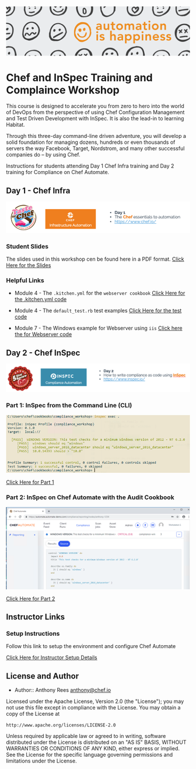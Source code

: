 ![Chef Header](/images/Header.png)
# Chef and InSpec Training and Complaince Workshop

This course is designed to accelerate you from zero to hero into the world of DevOps from the perspective of using Chef Configuration Management and Test Driven Development with InSpec.  It is also the lead-in to learning Habitat. 

Through this three-day command-line driven adventure, you will develop a solid foundation for managing dozens, hundreds or even thousands of servers the way Facebook, Target, Nordstrom, and many other successful companies do – by using Chef.

Instructions for students attending Day 1 Chef Infra training and Day 2 training for Compliance on Chef Automate.



## Day 1 - Chef Infra
![Chef Infra](/images/ChefInfra.png)

### Student Slides
The slides used in this workshop cen be found here in a PDF format.
[Click Here for the Slides](https://github.com/anthonygrees/compliance-workshop/tree/master/slides)

### Helpful Links

 - Module 4 - The ```.kitchen.yml``` for the ```webserver cookbook```
[Click Here for the .kitchen.yml code](https://github.com/anthonygrees/webserver_poc/blob/master/.kitchen.yml)

 - Module 4 - The ```default_test.rb``` test examples
 [Click Here for the test code](https://github.com/anthonygrees/webserver_poc/blob/master/test/smoke/default/default_test.rb)

 - Module 7 - The Windows example for Webserver using ```iis```
[Click here the for Webserver code](https://github.com/anthonygrees/myiis)




## Day 2 - Chef InSpec
![Chef InSpec](/images/ChefInSpec.png)

### Part 1: InSpec from the Command Line (CLI)
![ChefAutomate](/images/3version.png)

[Click Here for Part 1](https://github.com/anthonygrees/compliance-workshop/blob/master/inspec_part1.md)




### Part 2: InSpec on Chef Automate with the Audit Cookbook
![ChefAutomate](/images/ChefAutomate.png)

[Click Here for Part 2](https://github.com/anthonygrees/compliance-workshop/blob/master/inspec_part2.md)





## Instructor Links
### Setup Instructions
Follow this link to setup the environment and configure Chef Automate

[Click Here for Instructor Setup Details](https://github.com/anthonygrees/compliance-workshop/blob/master/setup.md)


## License and Author

* Author:: Anthony Rees <anthony@chef.io>

Licensed under the Apache License, Version 2.0 (the "License");
you may not use this file except in compliance with the License.
You may obtain a copy of the License at

    http://www.apache.org/licenses/LICENSE-2.0

Unless required by applicable law or agreed to in writing, software
distributed under the License is distributed on an "AS IS" BASIS,
WITHOUT WARRANTIES OR CONDITIONS OF ANY KIND, either express or implied.
See the License for the specific language governing permissions and
limitations under the License.
